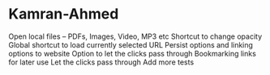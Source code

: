 # Kamran-Ahmed
Open local files – PDFs, Images, Video, MP3 etc  Shortcut to change opacity  Global shortcut to load currently selected URL  Persist options and linking options to website  Option to let the clicks pass through  Bookmarking links for later use  Let the clicks pass through  Add more tests
